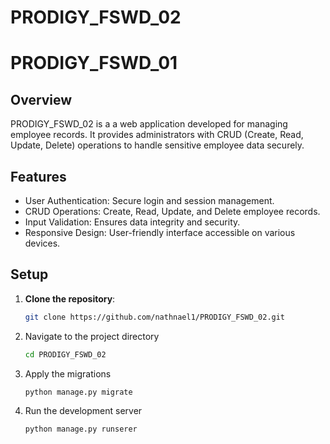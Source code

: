 # PRODIGY_FSWD_02
# PRODIGY_FSWD_01

## Overview
PRODIGY_FSWD_02 is a a web application developed for managing employee records. It provides administrators with CRUD (Create, Read, Update, Delete) operations to handle sensitive employee data securely.
## Features
- User Authentication: Secure login and session management.
- CRUD Operations: Create, Read, Update, and Delete employee records.
- Input Validation: Ensures data integrity and security.
- Responsive Design: User-friendly interface accessible on various devices.

## Setup
1. **Clone the repository**:
   ```sh
   git clone https://github.com/nathnael1/PRODIGY_FSWD_02.git
2. Navigate to the project directory  
    ```sh
    cd PRODIGY_FSWD_02
3. Apply the migrations  
    ```sh
    python manage.py migrate
4. Run the development server  
    ```sh
    python manage.py runserer

